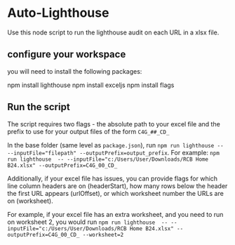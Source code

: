 # Auto-Lighthouse

Use this node script to run the lighthouse audit on each URL in a xlsx file.

## configure your workspace

you will need to install the following packages:

npm install lighthouse
npm install exceljs
npm install flags

## Run the script

The script requires two flags - the absolute path to your excel file and the prefix to use for your output files of the form `C4G_##_CD_`

In the base folder (same level as `package.json`), run `npm run lighthouse -- --inputFile="filepath" --outputPrefix=output_prefix`. For example: `npm run lighthouse  -- --inputFile="c:/Users/User/Downloads/RCB Home B24.xlsx" --outputPrefix=C4G_00_CD_`

Additionally, if your excel file has issues, you can provide flags for which line column headers are on (headerStart), how many rows below the header the first URL appears (urlOffset), or which worksheet number the URLs are on (worksheet).

For example, if your excel file has an extra worksheet, and you need to run on worksheet 2, you would run `npm run lighthouse  -- --inputFile="c:/Users/User/Downloads/RCB Home B24.xlsx" --outputPrefix=C4G_00_CD_ --worksheet=2`
